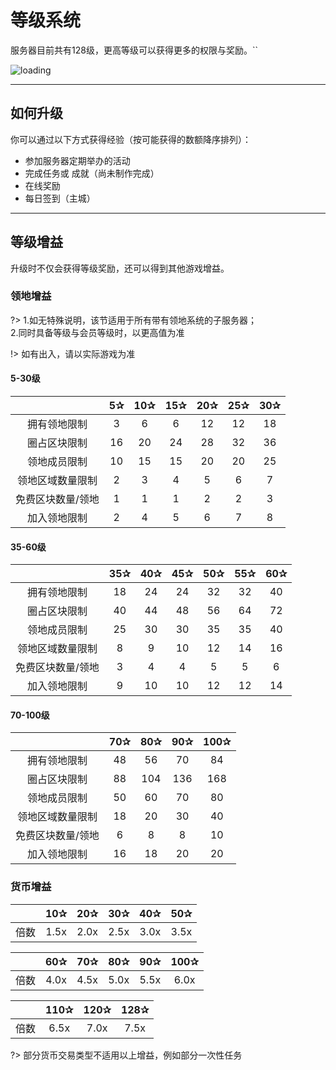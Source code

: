 # 等级系统

服务器目前共有128级，更高等级可以获得更多的权限与奖励。``

![loading](https://coldplay.io/img/docs/server_levels.jpg)

----------

## 如何升级

你可以通过以下方式获得经验（按可能获得的数额降序排列）：

 - 参加服务器定期举办的活动
 - 完成任务或 成就（尚未制作完成）
 - 在线奖励
 - 每日签到（主城）

----------

## 等级增益

升级时不仅会获得等级奖励，还可以得到其他游戏增益。

### 领地增益

?>  1.如无特殊说明，该节适用于所有带有领地系统的子服务器；<br>2.同时具备等级与会员等级时，以更高值为准

!> 如有出入，请以实际游戏为准

#### 5-30级

|     |  5✰   |  10✰   |  15✰   |  20✰   |   25✰  |  30✰   |
| :-: | :-: | :-: | :-: | :-: | :-: | :-: |
|  拥有领地限制   |  3   |  6   |  6   |  12   |  12   |  18   |
|  圈占区块限制   |  16   |  20   |  24   |  28   |  32   | 36    |
|  领地成员限制   | 10    |  15   |  15   |  20   |   20  |  25   |
|  领地区域数量限制   |  2   |  3   |  4   | 5    |  6   |  7   |
|  免费区块数量/领地  |  1   |  1   |  1   |   2  |  2   |  3   |
|  加入领地限制   |  2   |  4   |  5   |  6   |  7   |   8  |

#### 35-60级

|     |  35✰   |  40✰   |  45✰   |  50✰   |   55✰  |  60✰   |
| :-: | :-: | :-: | :-: | :-: | :-: | :-: |
|  拥有领地限制   |  18   |  24   |  24   |  32   |  32   |  40   |
|  圈占区块限制   |  40   |  44   |  48   |  56   |  64   |   72    |
|  领地成员限制   | 25    |  30   |  30   |  35   |   35  |  40   |
|  领地区域数量限制   |  8   |  9   |  10   | 12    |  14   |  16   |
|  免费区块数量/领地  |  3   |  4   |  4   |   5  |  5   |  6   |
|  加入领地限制   |  9   |  10   |  10   |  12   |  12   |  14  |

#### 70-100级

|     |  70✰   |  80✰   |  90✰   |  100✰   |
| :-: | :-: | :-: | :-: | :-: |
|  拥有领地限制   |  48   |  56   |  70   |  84   | 
|  圈占区块限制   |  88   |  104   |  136   |  168   |
|  领地成员限制   |  50    |  60   |  70   |  80   |
|  领地区域数量限制   |  18   |  20   |  30   |  40    |
|  免费区块数量/领地  |  6   |  8   |  8   |   10  |
|  加入领地限制   |  16  |  18   |  20   |  20   |

### 货币增益

|     |  10✰   |  20✰   |  30✰   |  40✰   |   50✰  |
| :-: | :-: | :-: | :-: | :-: | :-: |
|  倍数   |  1.5x   | 2.0x   |  2.5x   |  3.0x   | 3.5x  |

|     |  60✰   |  70✰   |  80✰   |  90✰   |   100✰  |
| :-: | :-: | :-: | :-: | :-: | :-: |
|  倍数   |  4.0x   | 4.5x   |  5.0x   |  5.5x   | 6.0x  |


|     |  110✰   |  120✰   |  128✰   |
| :-: | :-: | :-: | :-: |
|  倍数   |  6.5x   | 7.0x   |  7.5x   |

?> 部分货币交易类型不适用以上增益，例如部分一次性任务
